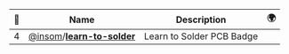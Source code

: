 |:star2: | Name | Description | 🌍|
|---|---|---|---|
|4|[@insom](https://github.com/insom)/[**learn-to-solder**](https://github.com/insom/learn-to-solder)|Learn to Solder PCB Badge||

